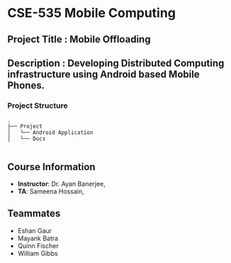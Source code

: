 # CSE-535 Mobile Computing

## Project Title : Mobile Offloading 

## Description : Developing Distributed Computing infrastructure using Android based Mobile Phones.

### Project Structure
```
.
├── Project
│   └──	Android Application
│   └── Docs
    
```

## Course Information
- **Instructor**: Dr. Ayan Banerjee,
- **TA**: Sameena Hossain,

## Teammates
- Eshan Gaur
- Mayank Batra
- Quinn Fischer
- William Gibbs